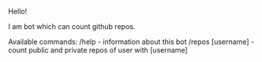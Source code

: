 
Hello!

I am bot which can count github repos.

Available commands:
	/help - information about this bot
	/repos [username] - count public and private repos of user with [username]
